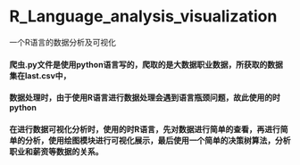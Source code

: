 # R_Language_analysis_visualization
 一个R语言的数据分析及可视化
 #### 爬虫.py文件是使用python语言写的，爬取的是大数据职业数据，所获取的数据集在last.csv中，
 #### 数据处理时，由于使用R语言进行数据处理会遇到语言瓶颈问题，故此使用的时python
 #### 在进行数据可视化分析时，使用的时R语言，先对数据进行简单的查看，再进行简单的分析，使用绘图模块进行可视化展示，最后使用一个简单的决策树算法，分析职业和薪资等数据的关系。

